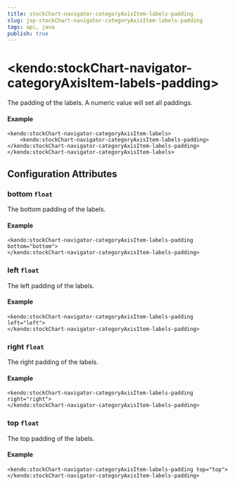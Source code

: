 ```yaml
---
title: stockChart-navigator-categoryAxisItem-labels-padding
slug: jsp-stockChart-navigator-categoryAxisItem-labels-padding
tags: api, java
publish: true
---
```


# \<kendo:stockChart-navigator-categoryAxisItem-labels-padding\>

The padding of the labels. A numeric value will set all paddings.

#### Example
    <kendo:stockChart-navigator-categoryAxisItem-labels>
        <kendo:stockChart-navigator-categoryAxisItem-labels-padding></kendo:stockChart-navigator-categoryAxisItem-labels-padding>
    </kendo:stockChart-navigator-categoryAxisItem-labels>

## Configuration Attributes

### bottom `float`

The bottom padding of the labels.

#### Example
    <kendo:stockChart-navigator-categoryAxisItem-labels-padding bottom="bottom">
    </kendo:stockChart-navigator-categoryAxisItem-labels-padding>

### left `float`

The left padding of the labels.

#### Example
    <kendo:stockChart-navigator-categoryAxisItem-labels-padding left="left">
    </kendo:stockChart-navigator-categoryAxisItem-labels-padding>

### right `float`

The right padding of the labels.

#### Example
    <kendo:stockChart-navigator-categoryAxisItem-labels-padding right="right">
    </kendo:stockChart-navigator-categoryAxisItem-labels-padding>

### top `float`

The top padding of the labels.

#### Example
    <kendo:stockChart-navigator-categoryAxisItem-labels-padding top="top">
    </kendo:stockChart-navigator-categoryAxisItem-labels-padding>

 

